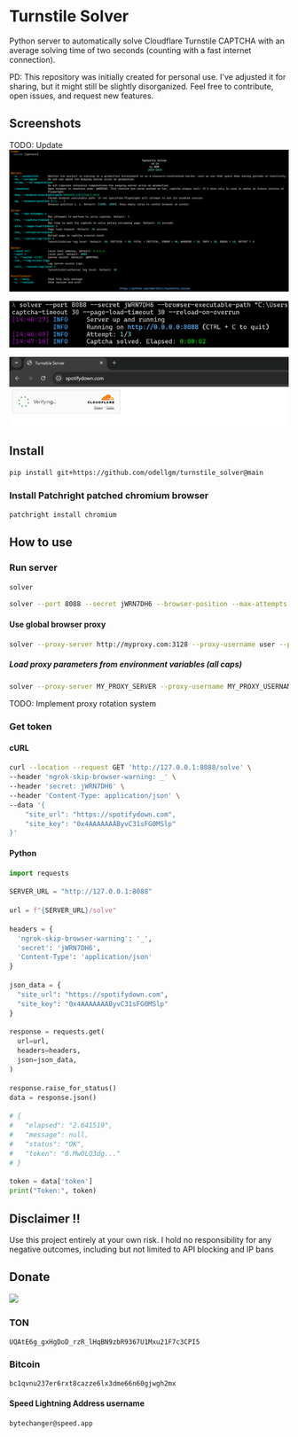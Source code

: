 # Turnstile Solver

Python server to automatically solve Cloudflare Turnstile CAPTCHA with an average solving time of two seconds (counting with a fast internet connection).

PD: This repository was initially created for personal use. I've adjusted it for sharing, but it might still be slightly disorganized. Feel free to contribute, open issues, and request new features.

## Screenshots

TODO: Update
![Help Menu](images/help_menu.png)

![Server Console](images/server_console.png)

![Browser](images/browser.png)

## Install
```bash
pip install git+https://github.com/odellgm/turnstile_solver@main
```
### Install Patchright patched chromium browser
```bash
patchright install chromium
```

## How to use

### Run server
```bash
solver
```

```bash
solver --port 8088 --secret jWRN7DH6 --browser-position --max-attempts 3  --captcha-timeout 30 --page-load-timeout 30 --reload-on-overrun
```
#### Use global browser proxy
```bash
solver --proxy-server http://myproxy.com:3128 --proxy-username user --proxy-password pass
```
##### Load proxy parameters from environment variables (all caps)
```bash
solver --proxy-server MY_PROXY_SERVER --proxy-username MY_PROXY_USERNAME --proxy-password MY_PROXY_PASSWORD
```

TODO: Implement proxy rotation system

### Get token

#### cURL
```bash
curl --location --request GET 'http://127.0.0.1:8088/solve' \
--header 'ngrok-skip-browser-warning: _' \
--header 'secret: jWRN7DH6' \
--header 'Content-Type: application/json' \
--data '{
    "site_url": "https://spotifydown.com",
    "site_key": "0x4AAAAAAAByvC31sFG0MSlp"
}'
```

#### Python
```python
import requests

SERVER_URL = "http://127.0.0.1:8088"

url = f"{SERVER_URL}/solve"

headers = {
  'ngrok-skip-browser-warning': '_',
  'secret': 'jWRN7DH6',
  'Content-Type': 'application/json'
}

json_data = {
  "site_url": "https://spotifydown.com",
  "site_key": "0x4AAAAAAAByvC31sFG0MSlp"
}

response = requests.get(
  url=url, 
  headers=headers, 
  json=json_data,
)

response.raise_for_status()
data = response.json()

# {
#   "elapsed": "2.641519",
#   "message": null,
#   "status": "OK",
#   "token": "0.MwOLQ3dg..."
# }

token = data['token']
print("Token:", token)

```

## Disclaimer ‼️ 
Use this project entirely at your own risk. I hold no responsibility for any negative outcomes, including but not limited to API blocking and IP bans

## Donate

[//]: # ([![Donate]&#40;https://app.oxapay.com/media/btn/light-btn.png&#41;]&#40;https://oxapay.com/donate/42319117&#41;)

<a href="https://oxapay.com/donate/42319117" target="_blank"> <img src="https://app.oxapay.com/media/btn/light-btn.png" style="width: 200px"> </a>

### TON
```
UQAtE6g_gxHgDoD_rzR_lHqBN9zbR9367U1Mxu21F7c3CPI5
```
### Bitcoin
```
bc1qvnu237er6rxt8cazze6lx3dme66n60gjwgh2mx
```
#### Speed Lightning Address username
```
bytechanger@speed.app
```